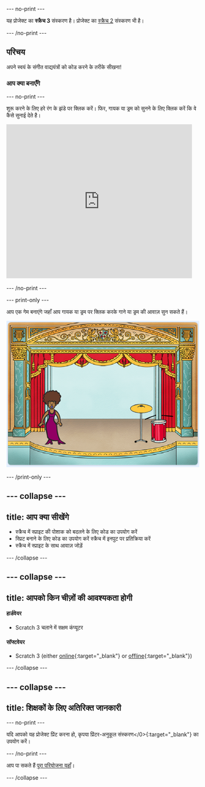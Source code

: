 \--- no-print \---

यह प्रोजेक्ट का **स्क्रैच 3** संस्करण है। प्रोजेक्ट का [स्क्रैच 2](https://projects.raspberrypi.org/en/projects/rock-band-scratch2) संस्करण भी है।

\--- /no-print \---

## परिचय

अपने स्वयं के संगीत वाद्ययंत्रों को कोड करने के तरीके सीखना!

### आप क्या बनाएँगे

\--- no-print \---

शुरू करने के लिए हरे रंग के झंडे पर क्लिक करें। फिर, गायक या ड्रम को सुनने के लिए क्लिक करें कि वे कैसे सुनाई देते है।

<div class="scratch-preview">
  <iframe allowtransparency="true" width="485" height="402" src="https://scratch.mit.edu/projects/embed/276872220/?autostart=false" frameborder="0" scrolling="no"></iframe>
</div>

\--- /no-print \---

\--- print-only \---

आप एक गेम बनाएंगे जहाँ आप गायक या ड्रम पर क्लिक करके गाने या ड्रम की आवाज़ सुन सकते हैं।

![खेल स्क्रीनशॉट](images/demo.png)

\--- /print-only \---

## \--- collapse \---

## title: आप क्या सीखेंगे

+ स्क्रैच में स्प्राइट की पोशाक को बदलने के लिए कोड का उपयोग करें
+ स्प्रिट बनाने के लिए कोड का उपयोग करें स्क्रैच में इनपुट पर प्रतिक्रिया करें
+ स्क्रैच में स्प्राइट के साथ आवाज़ जोड़ें

\--- /collapse \---

## \--- collapse \---

## title: आपको किन चीज़ों की आवश्यकता होगी

#### हार्डवेयर

+ Scratch 3 चलाने में सक्षम कंप्यूटर

#### सॉफ्टवेयर

+ Scratch 3 (either [online](http://rpf.io/scratchon){:target="_blank"} or [offline](http://rpf.io/scratchoff){:target="_blank"})

\--- /collapse \---

## \--- collapse \---

## title: शिक्षकों के लिए अतिरिक्त जानकारी

\--- no-print \---

यदि आपको यह प्रोजेक्ट प्रिंट करना हो, कृपया </a>प्रिंटर-अनुकूल संस्करण</0>{:target="_blank"} का उपयोग करें।

\--- /no-print \---

आप पा सकते हैं [पूरा परियोजना यहाँ](http://rpf.io/p/en/rock-band-get)।

\--- /collapse \---